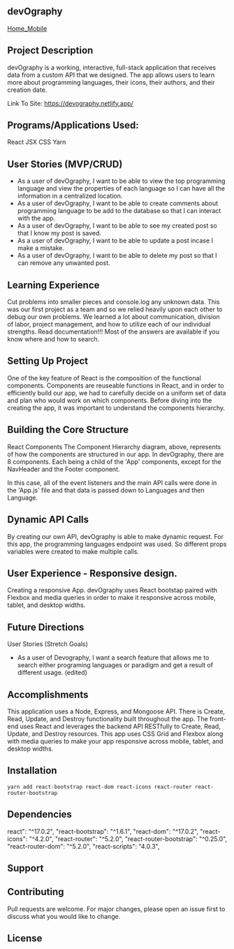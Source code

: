 ## devOgraphy

[Home_Mobile](https://user-images.githubusercontent.com/65795477/125976547-f39ebe7f-00e5-4988-b107-ff53a5ca906f.jpeg)

## Project Description

devOgraphy is a working, interactive, full-stack application that receives data from a custom API that we designed. The app allows users to learn more about programming languages, their icons, their authors, and their creation date.

Link To Site: https://devography.netlify.app/

## Programs/Applications Used:

React
JSX
CSS
Yarn

## User Stories (MVP/CRUD)

- As a user of devOgraphy, I want to be able to view the top programming language and view the properties of each language so I can have all the information in a centralized location.
- As a user of devOgraphy, I want to be able to create comments about programming language to be add to the database so that I can interact with the app.
- As a user of devOgraphy, I want to be able to see my created post so that I know my post is saved.
- As a user of devOgraphy, I want to be able to update a post incase I make a mistake.
- As a user of devOgraphy, I want to be able to delete my post so that I can remove any unwanted post.

## Learning Experience

Cut problems into smaller pieces and console.log any unknown data. This was our first project as a team and so we relied heavily upon each other to debug our own problems. We learned a lot about communication, division of labor, project management, and how to utilize each of our individual strengths. Read documentation!!! Most of the answers are available if you know where and how to search.

## Setting Up Project

One of the key feature of React is the composition of the functional components. Components are reuseable functions in React, and in order to efficiently build our app, we had to carefully decide on a uniform set of data and plan who would work on which components. Before diving into the creating the app, it was important to understand the components hierarchy.

## Building the Core Structure

React Components
The Component Hierarchy diagram, above, represents of how the components are structured in our app. In devOgraphy, there are 8 components. Each being a child of the 'App' components, except for the NavHeader and the Footer component.

In this case, all of the event listeners and the main API calls were done in the 'App.js' file and that data is passed down to Languages and then Language.

## Dynamic API Calls

By creating our own API, devOgraphy is able to make dynamic request. For this app, the programming languages endpoint was used. So different props variables were created to make multiple calls.

## User Experience - Responsive design.

Creating a responsive App. devOgraphy uses React bootstap paired with Flexbox and media queries in order to make it responsive across mobile, tablet, and desktop widths.

## Future Directions

User Stories (Stretch Goals)

- As a user of Devography, I want a search feature that allows me to search either programing languages or paradigm and get a result of different usage. (edited)

## Accomplishments

This application uses a Node, Express, and Mongoose API. There is Create, Read, Update, and Destroy functionality built throughout the app. The front-end uses React and leverages the backend API RESTfully to Create, Read, Update, and Destroy resources. This app uses CSS Grid and Flexbox along with media queries to make your app responsive across mobile, tablet, and desktop widths.

## Installation

```
yarn add react-bootstrap react-dom react-icons react-router react-router-bootstrap

```

## Dependencies

react": "^17.0.2",
"react-bootstrap": "^1.6.1",
"react-dom": "^17.0.2",
"react-icons": "^4.2.0",
"react-router": "^5.2.0",
"react-router-bootstrap": "^0.25.0",
"react-router-dom": "^5.2.0",
"react-scripts": "4.0.3",

## Support

## Contributing

Pull requests are welcome. For major changes, please open an issue first to discuss what you would like to change.

## License
